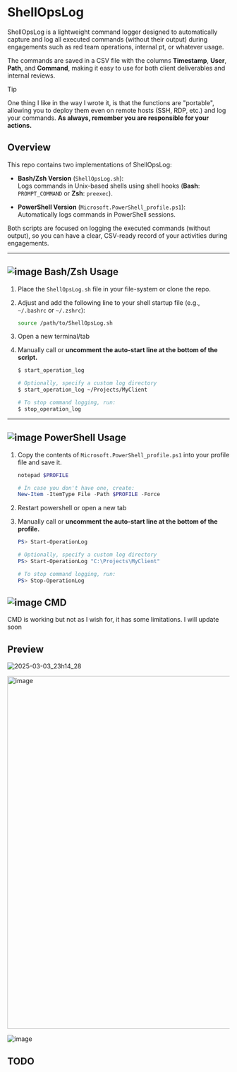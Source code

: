 # ShellOpsLog

ShellOpsLog is a lightweight command logger designed to automatically capture and log all executed commands (without their output) during engagements such as red team operations, internal pt, or whatever usage. 

The commands are saved in a CSV file with the columns **Timestamp**, **User**, **Path**, and **Command**, making it easy to use for both client deliverables and internal reviews.

> [!Tip]
> One thing I like in the way I wrote it, is that the functions are "portable", allowing you to deploy them even on remote hosts (SSH, RDP, etc.) and log your commands. **As always, remember you are responsible for your actions.**


## Overview

This repo contains two implementations of ShellOpsLog:

- **Bash/Zsh Version** (`ShellOpsLog.sh`):  
  Logs commands in Unix-based shells using shell hooks (**Bash**: `PROMPT_COMMAND` or **Zsh**: `preexec`).

- **PowerShell Version** (`Microsoft.PowerShell_profile.ps1`):  
  Automatically logs commands in PowerShell sessions.

Both scripts are focused on logging the executed commands (without output), so you can have a clear, CSV-ready record of your activities during engagements.

---

## ![image](https://github.com/user-attachments/assets/993e13fe-6f19-4d32-8285-d0b97440d62b) Bash/Zsh Usage
1. Place the `ShellOpsLog.sh` file in your file-system or clone the repo.
2. Adjust and add the following line to your shell startup file (e.g., `~/.bashrc` or `~/.zshrc`):

   ```bash
   source /path/to/ShellOpsLog.sh
   ```
4. Open a new terminal/tab
5. Manually call or **uncomment the auto-start line at the bottom of the script.**

   ```bash
   $ start_operation_log
   
   # Optionally, specify a custom log directory
   $ start_operation_log ~/Projects/MyClient

   # To stop command logging, run:
   $ stop_operation_log
   ```
---

## ![image](https://github.com/user-attachments/assets/7ccae89c-b6ec-4ec3-a278-e58d83812726) PowerShell Usage
1. Copy the contents of `Microsoft.PowerShell_profile.ps1` into your profile file and save it.

   ```powershell
   notepad $PROFILE

   # In case you don't have one, create:
   New-Item -ItemType File -Path $PROFILE -Force
   ```
2. Restart powershell or open a new tab
3. Manually call or **uncomment the auto-start line at the bottom of the profile.**

   ```powershell
   PS> Start-OperationLog

   # Optionally, specify a custom log directory
   PS> Start-OperationLog "C:\Projects\MyClient"

   # To stop command logging, run:
   PS> Stop-OperationLog
   ```



## ![image](https://github.com/user-attachments/assets/9e638fba-a993-4344-b081-65f031261161) CMD
CMD is working but not as I wish for, it has some limitations. I will update soon


## Preview


![2025-03-03_23h14_28](https://github.com/user-attachments/assets/19b8931b-f14f-49cb-9b2d-46f23a78bcdf)

<img src="https://github.com/user-attachments/assets/9178313d-b232-4f84-afe8-41bb67e8e3d6" alt="image" width="800"/>

![image](https://github.com/user-attachments/assets/3deaffd9-8dec-4a98-a65c-62c347ac4c04)



## TODO


